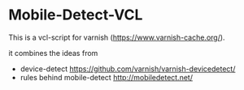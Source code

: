 Mobile-Detect-VCL
=================

This is a vcl-script for varnish (https://www.varnish-cache.org/).

it combines the ideas from 

* device-detect https://github.com/varnish/varnish-devicedetect/
* rules behind mobile-detect http://mobiledetect.net/


